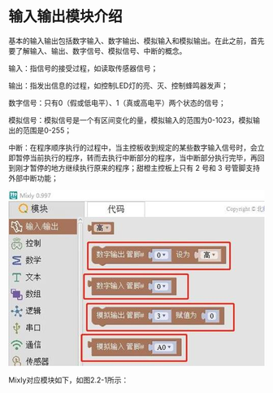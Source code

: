 # 输入输出模块介绍

基本的输入输出包括数字输入、数字输出、模拟输入和模拟输出。在此之前，首先要了解输入、输出、数字信号、模拟信号、中断的概念。

输入：指信号的接受过程，如读取传感器信号；

输出：指发出信息的过程，如控制LED灯的亮、灭、控制蜂鸣器发声；

数字信号：只有0（假或低电平）、1（真或高电平）两个状态的信号；

模拟信号：模拟信号是一个有区间变化的量，模拟输入的范围为0-1023，模拟输出的范围是0-255；

中断：在程序顺序执行的过程中，当主控板收到规定的某些数字输入信号时，会立即暂停当前执行的程序，转而去执行中断部分的程序，当中断部分执行完毕，再回到刚才暂停的地方继续执行原来的程序；甜橙主控板上只有 2 号和 3 号管脚支持外部中断功能；

![&#x56FE;2.2-1](../../../.gitbook/assets/image072.jpg)

Mixly对应模块如下，如图2.2-1所示：


